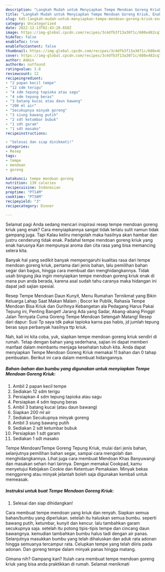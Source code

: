 ```yaml
---
description: "Langkah Mudah untuk Menyiapkan Tempe Mendoan Goreng Kriuk, Enak"
title: "Langkah Mudah untuk Menyiapkan Tempe Mendoan Goreng Kriuk, Enak"
slug: 645-langkah-mudah-untuk-menyiapkan-tempe-mendoan-goreng-kriuk-enak
category: Uncategorized
date: 2022-12-13T02:43:28.658Z
image: https://img-global.cpcdn.com/recipes/3c4dfb3f13a3071c/680x482cq70/tempe-mendoan-goreng-kriuk-foto-resep-utama.jpg
hideToc: false
enableToc: true
enableTocContent: false
thumbnail: https://img-global.cpcdn.com/recipes/3c4dfb3f13a3071c/680x482cq70/tempe-mendoan-goreng-kriuk-foto-resep-utama.jpg
cover: https://img-global.cpcdn.com/recipes/3c4dfb3f13a3071c/680x482cq70/tempe-mendoan-goreng-kriuk-foto-resep-utama.jpg
author: Admin
authorAv: notfound
ratingvalue: 3.8
reviewcount: 12
recipeingredient:
- "2 papan kecil tempe"
- "12 sdm terigu"
- "4 sdm tepung tapioka atau sagu"
- "4 sdm tepung beras"
- "3 batang kucai atau daun bawang"
- "200 ml air"
- "Secukupnya minyak goreng"
- "3 siung bawang putih"
- "2 sdt ketumbar bubuk"
- "1 sdt garam"
- "1 sdt masako"
recipeinstructions:

- "Selesai dan siap dinikmati!"
categories:
- Resep
tags:
- tempe
- mendoan
- goreng

katakunci: tempe mendoan goreng 
nutrition: 139 calories
recipecuisine: Indonesian
preptime: "PT14M"
cooktime: "PT38M"
recipeyield: "3"
recipecategory: Dinner

---
```



Selamat pagi Anda sedang mencari inspirasi resep tempe mendoan goreng kriuk yang enak? Cara menyiapkannya sangat tidak terlalu sulit namun tidak gampang juga. Tapi Kalau keliru mengolah maka hasilnya akan hambar dan justru cenderung tidak enak. Padahal tempe mendoan goreng kriuk yang enak harusnya Kan mempunyai aroma dan cita rasa yang bisa memancing selera kita.


Banyak hal yang sedikit banyak mempengaruhi kualitas rasa dari tempe mendoan goreng kriuk, pertama dari jenis bahan, lalu pemilihan bahan segar dan bagus, hingga cara membuat dan menghidangkannya. Tidak usah bingung jika ingin menyiapkan tempe mendoan goreng kriuk enak di mana pun anda berada, karena asal sudah tahu caranya maka hidangan ini dapat jadi sajian spesial.

Resep Tempe Mendoan Daun Kunyit, Menu Rumahan Ternikmat yang Bikin Keluarga Lahap Saat Makan Malam ; Bocor ke Publik, Rahasia Tempe Mendoan Bisa Kriuk dan Gurihnya Kebangetan ala Pedagang Harus Pakai Tepung ini, Penting Banget! Jarang Ada yang Sadar, Abang-abang Pinggir Jalan Ternyata Cuma Goreng Tempe Mendoan Setengah Matang! Resep dari dapur: Susi Tp saya tdk pakai tapioka karna pas habis, jd jumlah tepung beras saya perbanyak hasilnya ttp kriuk.


Nah, kali ini kita coba, yuk, siapkan tempe mendoan goreng kriuk sendiri di rumah. Tetap dengan bahan yang sederhana, sajian ini dapat memberi manfaat dalam membantu menjaga kesehatan tubuh kita. Anda dapat menyiapkan Tempe Mendoan Goreng Kriuk memakai 11 bahan dan 0 tahap pembuatan. Berikut ini cara dalam membuat hidangannya.

<!--inarticleads1-->

##### Bahan-bahan dan bumbu yang digunakan untuk menyiapkan Tempe Mendoan Goreng Kriuk:

1. Ambil 2 papan kecil tempe
1. Sediakan 12 sdm terigu
1. Persiapkan 4 sdm tepung tapioka atau sagu
1. Persiapkan 4 sdm tepung beras
1. Ambil 3 batang kucai (atau daun bawang)
1. Siapkan 200 ml air
1. Sediakan Secukupnya minyak goreng
1. Ambil 3 siung bawang putih
1. Sediakan 2 sdt ketumbar bubuk
1. Persiapkan 1 sdt garam
1. Sediakan 1 sdt masako


Tempe Mendoan/Tempe Goreng Tepung Kriuk, mulai dari jenis bahan, selanjutnya pemilihan bahan segar, sampai cara mengolah dan menghidangkannya. Lihat juga cara membuat Mendoan Khas Banyuwangi dan masakan sehari-hari lainnya. Dengan memakai Cookpad, kamu menyetujui Kebijakan Cookie dan Ketentuan Pemakaian. Minyak bekas menggoreng atau minyak jelantah boleh saja digunakan kembali untuk memeasak. 

<!--inarticleads2-->

##### Instruksi untuk buat Tempe Mendoan Goreng Kriuk:


1. Selesai dan siap dihidangkan!

Cara membuat tempe mendoan yang kriuk dan renyah. Siapkan semua bahan/bumbu yang diperlukan. setelah itu haluskan semua bumbu. seperti bawang putih, ketumbar, kunyit dan kencur. lalu tambahkan garam secukupnya saja. setelah itu potong tipis-tipis tempe dan cincang daun bawangnya. kemudian tambahkan bumbu halus tadi dengan air panas. Selanjutnya masukkan bumbu yang telah dihaluskan dan aduk rata adonan hingga semuanya tercampur rata. Celupkan tempe yang telah diiris pada adonan. Dan goreng tempe dalam minyak panas hingga matang. 

Gimana nih? Gampang kan? Itulah cara membuat tempe mendoan goreng kriuk yang bisa anda praktikkan di rumah. Selamat menikmati
